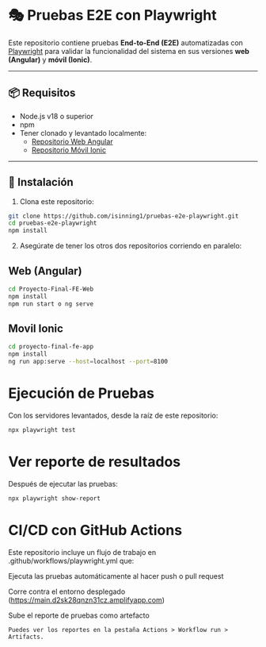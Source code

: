 # 🎭 Pruebas E2E con Playwright

Este repositorio contiene pruebas **End-to-End (E2E)** automatizadas con [Playwright](https://playwright.dev/) para validar la funcionalidad del sistema en sus versiones **web (Angular)** y **móvil (Ionic)**.

---

## 📦 Requisitos

- Node.js v18 o superior
- npm
- Tener clonado y levantado localmente:
  - [Repositorio Web Angular](https://github.com/Mayistikar/Proyecto-Final-FE-Web)
  - [Repositorio Móvil Ionic](https://github.com/Mayistikar/proyecto-final-fe-app)

---

## 🚀 Instalación

1. Clona este repositorio:

```bash
git clone https://github.com/isinning1/pruebas-e2e-playwright.git
cd pruebas-e2e-playwright
npm install
```

2. Asegúrate de tener los otros dos repositorios corriendo en paralelo:
## Web (Angular)
```bash
cd Proyecto-Final-FE-Web
npm install
npm run start o ng serve 
```
## Movil Ionic
```bash
cd proyecto-final-fe-app
npm install
ng run app:serve --host=localhost --port=8100
```

# Ejecución de Pruebas 
Con los servidores levantados, desde la raíz de este repositorio:
```bash
npx playwright test
```

# Ver reporte de resultados
Después de ejecutar las pruebas:
```bash
npx playwright show-report
```

# CI/CD con GitHub Actions
Este repositorio incluye un flujo de trabajo en .github/workflows/playwright.yml que:

Ejecuta las pruebas automáticamente al hacer push o pull request

Corre contra el entorno desplegado (https://main.d2sk28qnzn31cz.amplifyapp.com)

Sube el reporte de pruebas como artefacto

```
Puedes ver los reportes en la pestaña Actions > Workflow run > Artifacts.
```